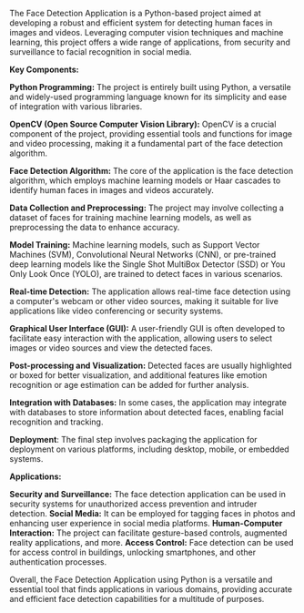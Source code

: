 The Face Detection Application is a Python-based project aimed at developing a robust and efficient system for detecting human faces in images and videos. Leveraging computer vision techniques and machine learning, this project offers a wide range of applications, from security and surveillance to facial recognition in social media.

**Key Components:**

**Python Programming:** The project is entirely built using Python, a versatile and widely-used programming language known for its simplicity and ease of integration with various libraries.

**OpenCV (Open Source Computer Vision Library):** OpenCV is a crucial component of the project, providing essential tools and functions for image and video processing, making it a fundamental part of the face detection algorithm.

**Face Detection Algorithm:** The core of the application is the face detection algorithm, which employs machine learning models or Haar cascades to identify human faces in images and videos accurately.

**Data Collection and Preprocessing:** The project may involve collecting a dataset of faces for training machine learning models, as well as preprocessing the data to enhance accuracy.

**Model Training:** Machine learning models, such as Support Vector Machines (SVM), Convolutional Neural Networks (CNN), or pre-trained deep learning models like the Single Shot MultiBox Detector (SSD) or You Only Look Once (YOLO), are trained to detect faces in various scenarios.

**Real-time Detection:** The application allows real-time face detection using a computer's webcam or other video sources, making it suitable for live applications like video conferencing or security systems.

**Graphical User Interface (GUI):** A user-friendly GUI is often developed to facilitate easy interaction with the application, allowing users to select images or video sources and view the detected faces.

**Post-processing and Visualization:** Detected faces are usually highlighted or boxed for better visualization, and additional features like emotion recognition or age estimation can be added for further analysis.

**Integration with Databases:** In some cases, the application may integrate with databases to store information about detected faces, enabling facial recognition and tracking.

**Deployment**: The final step involves packaging the application for deployment on various platforms, including desktop, mobile, or embedded systems.

**Applications:**

**Security and Surveillance:** The face detection application can be used in security systems for unauthorized access prevention and intruder detection.
**Social Media:** It can be employed for tagging faces in photos and enhancing user experience in social media platforms.
**Human-Computer Interaction:** The project can facilitate gesture-based controls, augmented reality applications, and more.
**Access Control:** Face detection can be used for access control in buildings, unlocking smartphones, and other authentication processes.


Overall, the Face Detection Application using Python is a versatile and essential tool that finds applications in various domains, providing accurate and efficient face detection capabilities for a multitude of purposes.
